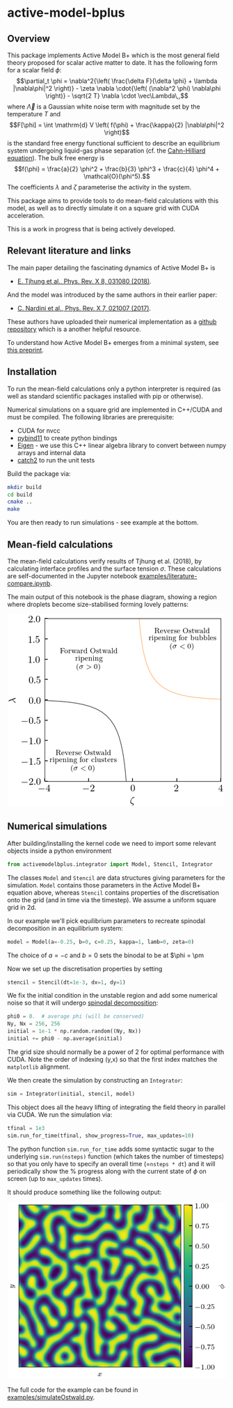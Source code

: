 # active-model-bplus

## Overview

This package implements Active Model B+ which is the most general field theory proposed for scalar active matter to date. It has the following form for a scalar field $\phi$:
$$\partial_t \phi = \nabla^2{\left( \frac{\delta F}{\delta \phi} + \lambda |\nabla\phi|^2 \right)} - \zeta \nabla \cdot{\left( (\nabla^2 \phi) \nabla\phi \right)} - \sqrt{2 T} \nabla \cdot \vec\Lambda\,,$$
where $\vec\Lambda$ is a Gaussian white noise term with magnitude set by the temperature $T$ and
$$F[\phi] = \int \mathrm{d} V \left( f(\phi) + \frac{\kappa}{2} |\nabla\phi|^2 \right)$$
is the standard free energy functional sufficient to describe an equilibrium system undergoing liquid-gas phase separation (cf. the [Cahn-Hilliard equation](https://en.wikipedia.org/wiki/Cahn%E2%80%93Hilliard_equation)).
The bulk free energy is
$$f(\phi) = \frac{a}{2} \phi^2 + \frac{b}{3} \phi^3 + \frac{c}{4} \phi^4 + \mathcal{O}(\phi^5).$$
The coefficients $\lambda$ and $\zeta$ parameterise the activity in the system.

This package aims to provide tools to do mean-field calculations with this model, as well as to directly simulate it on a square grid with CUDA acceleration.

This is a work in progress that is being actively developed.


## Relevant literature and links

The main paper detailing the fascinating dynamics of Active Model B+ is

* [E. Tjhung et al., Phys. Rev. X 8, 031080 (2018)](https://journals.aps.org/prx/abstract/10.1103/PhysRevX.8.031080).

And the model was introduced by the same authors in their earlier paper:

* [C. Nardini et al., Phys. Rev. X 7, 021007 (2017)](https://doi.org/10.1103/PhysRevX.7.021007).

These authors have uploaded their numerical implementation as a [github repository](https://github.com/elsentjhung/active-model-B-plus) which is a another helpful resource.

To understand how Active Model B+ emerges from a minimal system, see [this preprint](https://arxiv.org/abs/2406.02409).


## Installation

To run the mean-field calculations only a python interpreter is required (as well as standard scientific packages installed with pip or otherwise).

Numerical simulations on a square grid are implemented in C++/CUDA and must be compiled.
The following libraries are prerequisite:
* CUDA for nvcc
* [pybind11](https://pybind11.readthedocs.io/en/stable/index.html) to create python bindings
* [Eigen](https://eigen.tuxfamily.org/index.php?title=Main_Page) - we use this C++ linear algebra library to convert between numpy arrays and internal data
* [catch2](https://github.com/catchorg/Catch2) to run the unit tests

Build the package via:
```bash
mkdir build
cd build
cmake ..
make
```
You are then ready to run simulations - see example at the bottom.


## Mean-field calculations

The mean-field calculations verify results of Tjhung et al. (2018), by calculating interface profiles and the surface tension $\sigma$.
These calculations are self-documented in the Jupyter notebook [examples/literature-compare.ipynb](examples/literature-compare.ipynb).

The main output of this notebook is the phase diagram, showing a region where droplets become size-stabilised forming lovely patterns:

![Mean-field phase diagram](phase_diagram.png)


## Numerical simulations

After building/installing the kernel code we need to import some relevant objects inside a python environment
```python
from activemodelbplus.integrator import Model, Stencil, Integrator
```
The classes `Model` and `Stencil` are data structures giving parameters for the simulation. `Model` contains those parameters in the Active Model B+ equation above, whereas `Stencil` contains properties of the discretisation onto the grid (and in time via the timestep). We assume a uniform square grid in 2d.

In our example we'll pick equilibrium parameters to recreate spinodal decomposition in an equilibrium system: 
```python
model = Model(a=-0.25, b=0, c=0.25, kappa=1, lamb=0, zeta=0)
```
The choice of $a=-c$ and $b=0$ sets the binodal to be at $\phi = \pm 

Now we set up the discretisation properties by setting
```python
stencil = Stencil(dt=1e-3, dx=1, dy=1)
```

We fix the initial condition in the unstable region and add some numerical noise so that it will undergo [spinodal decomposition](https://en.wikipedia.org/wiki/Spinodal_decomposition):
```python
phi0 = 0.  # average phi (will be conserved)
Ny, Nx = 256, 256
initial = 1e-1 * np.random.random((Ny, Nx))
initial += phi0 - np.average(initial)
```
The grid size should normally be a power of 2 for optimal performance with CUDA.
Note the order of indexing (y,x) so that the first index matches the `matplotlib` alignment.

We then create the simulation by constructing an `Integrator`:
```python
sim = Integrator(initial, stencil, model)
```
This object does all the heavy lifting of integrating the field theory in parallel via CUDA. We run the simulation via:
```python
tfinal = 1e3
sim.run_for_time(tfinal, show_progress=True, max_updates=10)
```
The python function `sim.run_for_time` adds some syntactic sugar to the underlying `sim.run(nsteps)` function (which takes the number of timesteps) so that you only have to specify an overall time (=`nsteps * dt`) and it will periodically show the % progress along with the current state of $\phi$ on screen (up to `max_updates` times).

It should produce something like the following output:

![Spinodal decomposition](spinodal_decomposition.png)

The full code for the example can be found in [examples/simulateOstwald.py](examples/simulateOstwald.py).
